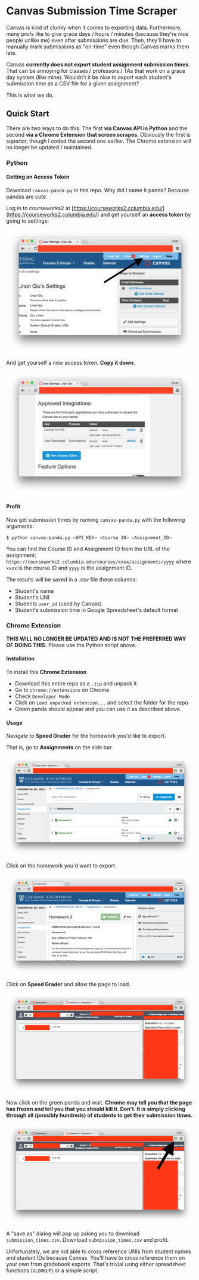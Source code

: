 # Canvas Submission Time Scraper

Canvas is kind of clunky when it comes to exporting data. Furthermore, many profs like to give grace days / hours / minutes (because they're nice people unlike me) even after submissions are due. Then, they'll have to manually mark submissions as "on-time" even though Canvas marks them late.

Canvas **currently does not export student assignment submission times**. That can be annoying for classes / professors / TAs that work on a grace day system (like mine). Wouldn't it be nice to export each student's submission time as a CSV file for a given assignment?

This is what we do.

## Quick Start

There are two ways to do this. The first **via Canvas API in Python** and the second **via a Chrome Extension that screen scrapes**. Obviously the first is superior, though I coded the second one earlier. The Chrome extension will no longer be updated / maintained.

### Python

#### Getting an Access Token

Download `canvas-panda.py` in this repo. Why did I name it panda? Because pandas are cute.

Log in to courseworks2 at [https://courseworks2.columbia.edu/](https://courseworks2.columbia.edu/) and get yourself an **access token** by going to settings:

![Go To Settings](./screenshots/screenshot_5.png)

And get yourself a new access token. **Copy it down**.

![Get yourself a new access token.](./screenshots/screenshot_6.png)

#### Profit

Now get submission times by running `canvas-panda.py` with the following arguments:

```bash
$ python canvas-panda.py <API_KEY> <Course_ID> <Assignment_ID>
```

You can find the Course ID and Assignment ID from the URL of the assignment: `https://courseworks2.columbia.edu/courses/xxxx/assignments/yyyy` where `xxxx` is the course ID and `yyyy` is the assignment ID.

The results will be saved in a .csv file these columns:

- Student's name
- Student's UNI
- Students `user_id` (used by Canvas)
- Student's submission time in Google Spreadsheet's default format

### Chrome Extension

**THIS WILL NO LONGER BE UPDATED AND IS NOT THE PREFERRED WAY OF DOING THIS.** Please use the Python script above.

#### Installation

To install this **Chrome Extension**

- Download this entire repo as a `.zip` and unpack it
- Go to `chrome://extensions` on Chrome
- Check `Developer Mode`
- Click on `Load unpacked extension...` and select the folder for the repo
- Green panda should appear and you can use it as described above.

#### Usage

Navigate to **Speed Grader** for the homework you'd like to export.

That is, go to **Assignments** on the side bar.

![Assignments](./screenshots/screenshot_1.png)

Click on the homework you'd want to export.

![Select homework](./screenshots/screenshot_2.png)

Click on **Speed Grader** and allow the page to load.

![Speed Grader](./screenshots/screenshot_3.png)

Now click on the green panda and wait. **Chrome may tell you that the page has frozen and tell you that you should kill it. Don't. It is simply clicking through all (possibly hundreds) of students to get their submission times**.

![Speed Grader](./screenshots/screenshot_4.png)

A "save as" dialog will pop up asking you to download `submission_times.csv`. Download `submission_times.csv` and profit.

Unfortunately, we are not able to cross reference UNIs from student names and student IDs because Canvas. You'll have to cross reference them on your own from gradebook exports. That's trivial using either spreadsheet functions (`VLOOKUP`) or a simple script.
